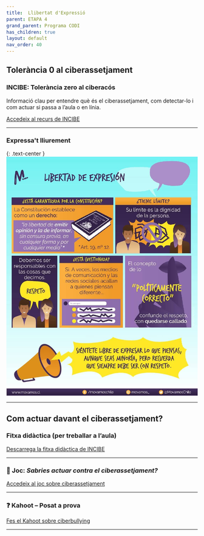 ```yaml
---
title:  Llibertat d'Expressió
parent: ETAPA 4
grand_parent: Programa CODI
has_children: true
layout: default
nav_order: 40
---
```




## Tolerància 0 al ciberassetjament

### **INCIBE: Tolerància zero al ciberacós**

Informació clau per entendre què és el ciberassetjament, com detectar-lo i com actuar si passa a l’aula o en línia.

<p>
  <a href="https://www.incibe.es/menores/recursos/tolerancia-cero-al-ciberacoso/" target="_blank" class="btn btn-primary">
    Accedeix al recurs de INCIBE
  </a>
</p>

---

### Expressa't lliurement



{: .text-center }
![Llibertat](imatges/llibertatexpressio.jpeg)


---

## Com actuar davant el ciberassetjament?

### Fitxa didàctica (per treballar a l’aula)

<p>
  <a href="https://www.incibe.es/sites/default/files/2025-01/fichadidactica-taller-sid2025.pdf?sstc=u31386nl545796" target="_blank" class="btn btn-primary">
    Descarrega la fitxa didàctica de INCIBE
  </a>
</p>

---

### 🎲 Joc: *Sabries actuar contra el ciberassetjament?*

<p>
  <a href="https://www.incibe.es/sites/default/files/contenidos/materiales/Campanas/ciberacoso/is4k_sabes_actuar_contra_el_ciberacoso.pdf" target="_blank" class="btn btn-primary">
    Accedeix al joc sobre ciberassetjament
  </a>
</p>

---

### ❓ Kahoot – Posat a prova

<p>
  <a href="https://pdabullying.com/es/resource/recursos-ciberbullying-is4k" target="_blank" class="btn btn-primary">
    Fes el Kahoot sobre ciberbullying
  </a>
</p>

---

